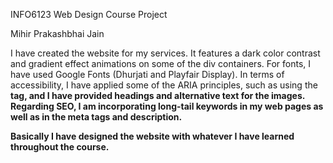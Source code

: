 INFO6123 Web Design Course Project

Mihir Prakashbhai Jain

I have created the website for my services.
It features a dark color contrast and gradient effect animations on some of the div containers.
For fonts, I have used Google Fonts (Dhurjati and Playfair Display).
In terms of accessibility, I have applied some of the ARIA principles, such as using the <strong> tag, and I have provided headings and alternative text for the images.
Regarding SEO, I am incorporating long-tail keywords in my web pages as well as in the meta tags and description.

Basically I have designed the website with whatever I have learned throughout the course.
